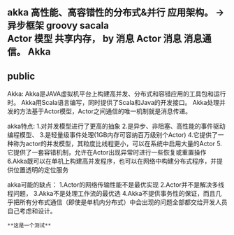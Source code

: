 akka 高性能、高容错性的分布式&并行 应用架构。
-> 异步框架 
groovy sacala  
Actor 模型
共享内存， by 消息
Actor 消息 消息通信。
Akka
---
public
---
Akka:
Akka是JAVA虚拟机平台上构建高并发、分布式和容错应用的工具包和运行时。
Akka用Scala语言编写，同时提供了Scala和Java的开发接口。
Akka处理并发的方法基于Actor模型，Actor之间通信的唯一机制就是消息传递。

akka特点:
    1.对并发模型进行了更高的抽象
    2.是异步、非阻塞、高性能的事件驱动编程模型、
    3.是轻量级事件处理(1GB内存可容纳百万级别个Actor)
    4.它提供了一种称为actor的并发模型，其粒度比线程更小，可以在系统中启用大量的Actor
    5.它提供了一套容错机制，允许在Actor出现异常时进行一些恢复或重置操作
    6.Akka既可以在单机上构建高并发程序，也可以在网络中构建分布式程序，并提供位置透明的定位服务

akka可能的缺点：
    1.Actor的网络传输性能不是最优实现
    2.Actor并不是解决多线程问题，
    3.Akka不是处理工作流的最优选
    4.Akka不提供事务性的保证，而且几乎把所有分布式通信（即使是单机内分布式）中会出现的问题全部都交给开发人员自己考虑和设计。
    
    **这是一个测试**